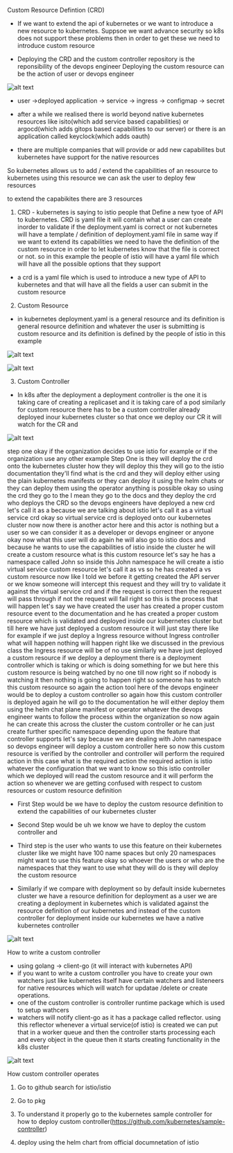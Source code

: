 
Custom Resource Defintion (CRD)

- If we want to extend the api of kubernetes or we want to introduce a new resource to kubernetes. Suppsoe we want advance security so k8s does not support these problems then in order to get these we need to introduce custom resource

- Deploying the CRD and the custom controller repository is the reponsibility of the devops engineer
Deploying the custom resource can be the action of user or devops engineer

![alt text](operators-images/image-3.png)

- user ->deployed application -> service -> ingress -> configmap -> secret 

- after a while we realised there is world beyond native kubernetes resources like isito(which add service based capabilities) or argocd(which adds gitops based capabilities to our server) or there is an application called keyclock(which adds oauth)

- there are multiple companies that will provide or add new capabilites but kubernetes have support for the native resources

So kubernetes allows us to add / extend the capabilities of an resource to kubernetes using this resource we can ask the user to deploy few resources

to extend the capabikites there are 3 resources

1. CRD -  kubernetes is saying to istio people that Define a new tyoe of API to kubernetes.
CRD is yaml file it will contain what a user can create
inorder to validate if the deployment.yaml is correct or not kubernetes will have a template / definition of deployment.yaml file in same way if we want to extend its capabilities we need to have the definition of the custom resource in order to let kubernetes know that the file is correct or not. so in this example the people of istio will have a yaml file which will have all the possible options that they support

-  a crd is a yaml file which is used to introduce a new type of API to kubernetes and that will have all the fields a user can submit in the custom resource

2. Custom Resource
- in kubernetes deployment.yaml is a general resource and its definition is general resource definition and whatever the user is submitting is custom resource and its definition is defined by the people of istio in this example

![alt text](operators-images/image-4.png)

![alt text](operators-images/image-5.png)

3. Custom Controller

- In k8s after the deployment a deployment controller is the one it is taking care of creating a replicaset and it is taking care of a pod similarly for custom resource there has to be a custom controller already deployed inour kubernetes cluster so that once we deploy our CR it will watch for the CR and 

![alt text](operators-images/image-6.png)

step one okay if the organization decides to use istio for example or if the organization use any other example Step One is they will deploy the crd onto the kubernetes cluster how they will deploy this they will go to the istio documentation they'll find what is the crd and they will deploy either using the plain kubernetes manifests or they can deploy it using the helm chats or they can deploy them using the operator anything is possible okay so using the crd they go to the I mean they go to the docs and they deploy the crd who deploys the CRD so the devops engineers have deployed a new crd let's call it as a because we are talking about istio let's call it as a virtual service crd okay so virtual service crd is deployed onto our kubernetes cluster now now there is another actor here and this actor is nothing but a user so we can consider it as a developer or devops engineer or anyone okay now what this user will do again he will also go to istio docs and because he wants to use the capabilities of istio inside the cluster he will create a custom resource what is this custom resource let's say he has a namespace called John so inside this John namespace he will create a istio virtual service custom resource let's call it as vs so he has created a vs custom resource now like I told we before it getting created the API server or we know someone will intercept this request and they will try to validate it against the virtual service crd and if the request is correct then the request will pass through if not the request will fail right so this is the process that will happen let's say we have created the user has created a proper custom resource event to the documentation and he has created a proper custom resource which is validated and deployed inside our kubernetes cluster but till here we have just deployed a custom resource it will just stay there like for example if we just deploy a Ingress resource without Ingress controller what will happen nothing will happen right like we discussed in the previous class the Ingress resource will be of no use similarly we have just deployed a custom resource if we deploy a deployment there is a deployment controller which is taking or which is doing something for we but here this custom resource is being watched by no one till now right so if nobody is watching it then nothing is going to happen right so someone has to watch this custom resource so again the action tool here of the devops engineer would be to deploy a custom controller so again how this custom controller is deployed again he will go to the documentation he will either deploy them using the helm chat plane manifest or operator whatever the devops engineer wants to follow the process within the organization so now again he can create this across the cluster the custom controller or he can just create further specific namespace depending upon the feature that controller supports let's say because we are dealing with John namespace so devops engineer will deploy a custom controller here so now this custom resource is verified by the controller and controller will perform the required action in this case what is the required action the required action is istio whatever the configuration that we want to know so this istio controller which we deployed will read the custom resource and it will perform the action so whenever we are getting confused with respect to custom resources or custom resource definition

- First Step would be we have to deploy the custom resource definition to extend the capabilities of our kubernetes cluster 

- Second Step would be uh we know we have to deploy the custom controller and 

- Third step is the user who wants to use this feature on their kubernetes cluster like we might have 100 name spaces but only 20 namespaces might want to use this feature okay so whoever the users or who are the namespaces that they want to use what they will do is they will deploy the custom resource 

- Similarly if we compare with deployment so by default inside kubernetes cluster we have a resource definition for deployment as a user we are creating a deployment in kubernetes which is validated against the resource definition of our kubernetes and instead of the custom controller for deployment inside our kubernetes we have a native kubernetes controller

![alt text](operators-images/image-7.png)

How to write a custom controller
- using golang -> client-go (it will interact with kubernetes API)
- if you want to write a custom controller you have to create your own watchers just like kubernetes itself have certain watchers and listeneers for native resources which will watch for updatae /delete or create operations.
- one of the custom controller is controller runtime package which is used to setup wathcers 
- watchers will notify client-go as it has a package called reflector. using this reflector whenever a virtual service(of istio) is created we can put that in a worker queue and then the controller starts processing each and every object in the queue then it starts creating functionality in the k8s cluster

![alt text](operators-images/image-8.png)


How custom controller operates

1. Go to github search for istio/istio
2. Go to pkg
3. To understand it properly go to the kubernetes sample controller for how to deploy custom controller(https://github.com/kubernetes/sample-controller)

4. deploy using the helm chart from official documnetation of istio